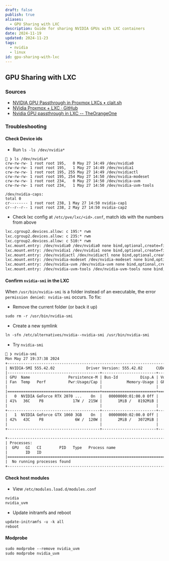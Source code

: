 ```yaml
---
draft: false
publish: true
aliases:
  - GPU Sharing with LXC
description: Guide for sharing NVIDIA GPUs with LXC containers
date: 2024-11-19
updated: 2024-11-23
tags:
  - nvidia
  - linux
id: gpu-sharing-with-lxc
---
```


## GPU Sharing with LXC

### Sources

- [NVIDIA GPU Passthrough in Proxmox LXCs • clait.sh](https://clait.sh/posts/gpu-passthrough-proxmox/)
- [NVidia Proxmox + LXC · GitHub](https://gist.github.com/egg82/90164a31db6b71d36fa4f4056bbee2eb#file-proxmox_nvidia-md)
- [Nvidia GPU passthrough in LXC -- TheOrangeOne](https://theorangeone.net/posts/lxc-nvidia-gpu-passthrough/)

### Troubleshooting

#### Check Device ids

- Run `ls -ls /dev/nvidia*`

```shell
🚀 ❯ ls /dev/nvidia*
crw-rw-rw- 1 root root 195,   0 May 27 14:49 /dev/nvidia0
crw-rw-rw- 1 root root 195,   1 May 27 14:49 /dev/nvidia1
crw-rw-rw- 1 root root 195, 255 May 27 14:49 /dev/nvidiactl
crw-rw-rw- 1 root root 195, 254 May 27 14:50 /dev/nvidia-modeset
crw-rw-rw- 1 root root 234,   0 May 27 14:50 /dev/nvidia-uvm
crw-rw-rw- 1 root root 234,   1 May 27 14:50 /dev/nvidia-uvm-tools

/dev/nvidia-caps:
total 0
cr-------- 1 root root 238, 1 May 27 14:50 nvidia-cap1
cr--r--r-- 1 root root 238, 2 May 27 14:50 nvidia-cap2
```

- Check lxc config at `/etc/pve/lxc/<id>.conf`, match ids with the numbers from above

```txt
lxc.cgroup2.devices.allow: c 195:* rwm
lxc.cgroup2.devices.allow: c 235:* rwm
lxc.cgroup2.devices.allow: c 510:* rwm
lxc.mount.entry: /dev/nvidia0 /dev/nvidia0 none bind,optional,create=file
lxc.mount.entry: /dev/nvidia1 /dev/nvidia1 none bind,optional,create=file
lxc.mount.entry: /dev/nvidiactl /dev/nvidiactl none bind,optional,create=file
lxc.mount.entry: /dev/nvidia-modeset /dev/nvidia-modeset none bind,optional,create=file
lxc.mount.entry: /dev/nvidia-uvm /dev/nvidia-uvm none bind,optional,create=file
lxc.mount.entry: /dev/nvidia-uvm-tools /dev/nvidia-uvm-tools none bind,optional,create=file
```

#### Confirm `nvidia-smi` in the LXC

When `/usr/bin/nvidia-smi` is a folder instead of an executable, the error `permission denied: nvidia-smi` occurs. To fix:

- Remove the current folder (or back it up)

```txt
sudo rm -r /usr/bin/nvidia-smi
```

- Create a new symlink

```txt
ln -sfn /etc/alternatives/nvidia--nvidia-smi /usr/bin/nvidia-smi
```

- Try `nvidia-smi`

```txt
🚀 ❯ nvidia-smi
Mon May 27 19:37:38 2024
+-----------------------------------------------------------------------------------------+
| NVIDIA-SMI 555.42.02              Driver Version: 555.42.02      CUDA Version: 12.5     |
|-----------------------------------------+------------------------+----------------------+
| GPU  Name                 Persistence-M | Bus-Id          Disp.A | Volatile Uncorr. ECC |
| Fan  Temp   Perf          Pwr:Usage/Cap |           Memory-Usage | GPU-Util  Compute M. |
|                                         |                        |               MIG M. |
|=========================================+========================+======================|
|   0  NVIDIA GeForce RTX 2070 ...    On  |   00000000:01:00.0 Off |                  N/A |
| 41%   36C    P8             17W /  215W |       1MiB /   8192MiB |      0%      Default |
|                                         |                        |                  N/A |
+-----------------------------------------+------------------------+----------------------+
|   1  NVIDIA GeForce GTX 1060 3GB    On  |   00000000:02:00.0 Off |                  N/A |
| 42%   43C    P8              6W /  120W |       2MiB /   3072MiB |      0%      Default |
|                                         |                        |                  N/A |
+-----------------------------------------+------------------------+----------------------+

+-----------------------------------------------------------------------------------------+
| Processes:                                                                              |
|  GPU   GI   CI        PID   Type   Process name                              GPU Memory |
|        ID   ID                                                               Usage      |
|=========================================================================================|
|  No running processes found                                                             |
+-----------------------------------------------------------------------------------------+
```

#### Check host modules

- View `/etc/modules.load.d/modules.conf`

```txt
nvidia
nvidia_uvm
```

- Update initramfs and reboot

```txt
update-initramfs -u -k all
reboot
```

#### Modprobe

```txt
sudo modprobe --remove nvidia_uvm
sudo modprobe nvidia_uvm
```
